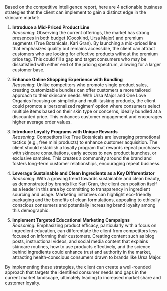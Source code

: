 Based on the competitive intelligence report, here are 4 actionable business strategies that the client can implement to gain a distinct edge in the skincare market:

1. **Introduce a Mid-Priced Product Line**  
   *Reasoning*: Observing the current offerings, the market has strong presences in both budget (Cocokind, Ursa Major) and premium segments (True Botanicals, Kari Gran). By launching a mid-priced line that emphasizes quality but remains accessible, the client can attract customers who are looking for effective products without the premium price tag. This could fill a gap and target consumers who may be dissatisfied with either end of the pricing spectrum, allowing for a larger customer base.

2. **Enhance Online Shopping Experience with Bundling**  
   *Reasoning*: Unlike competitors who promote single product sales, creating customizable bundles can offer customers a more tailored approach to their skincare needs. With Ursa Major and One Love Organics focusing on simplicity and multi-tasking products, the client could promote a ‘personalized regimen’ option where consumers select multiple items based on their skin type or concerns, ideally bundled at a discounted price. This enhances customer engagement and encourages higher average order values.

3. **Introduce Loyalty Programs with Unique Rewards**  
   *Reasoning*: Competitors like True Botanicals are leveraging promotional tactics (e.g., free mini products) to enhance customer acquisition. The client should establish a loyalty program that rewards repeat purchases with skincare consultations, early access to new product launches, or exclusive samples. This creates a community around the brand and fosters long-term customer relationships, encouraging repeat business. 

4. **Leverage Sustainable and Clean Ingredients as a Key Differentiator**  
   *Reasoning*: With a growing trend towards sustainable and clean beauty, as demonstrated by brands like Kari Gran, the client can position itself as a leader in this area by committing to transparency in ingredient sourcing and usage. Marketing initiatives can highlight eco-friendly packaging and the benefits of clean formulations, appealing to ethically conscious consumers and potentially increasing brand loyalty among this demographic. 

5. **Implement Targeted Educational Marketing Campaigns**  
   *Reasoning*: Emphasizing product efficacy, particularly with a focus on ingredient education, can differentiate the client from competitors less focused on informing their customers. Creating content such as blog posts, instructional videos, and social media content that explains skincare routines, how to use products effectively, and the science behind ingredients could enhance trust and authority in the market, attracting health-conscious consumers drawn to brands like Ursa Major.

By implementing these strategies, the client can create a well-rounded approach that targets the identified consumer needs and gaps in the current market landscape, ultimately leading to increased market share and customer loyalty.